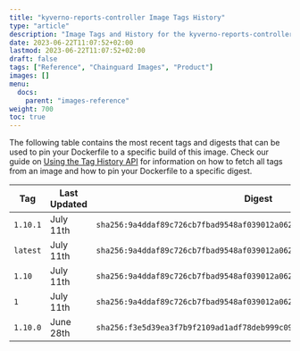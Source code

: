 ```yaml
---
title: "kyverno-reports-controller Image Tags History"
type: "article"
description: "Image Tags and History for the kyverno-reports-controller Chainguard Image"
date: 2023-06-22T11:07:52+02:00
lastmod: 2023-06-22T11:07:52+02:00
draft: false
tags: ["Reference", "Chainguard Images", "Product"]
images: []
menu:
  docs:
    parent: "images-reference"
weight: 700
toc: true
---
```


The following table contains the most recent tags and digests that can be used to pin your Dockerfile to a specific build of this image. Check our guide on [Using the Tag History API](/chainguard/chainguard-images/using-the-tag-history-api/) for information on how to fetch all tags from an image and how to pin your Dockerfile to a specific digest.

| Tag      | Last Updated | Digest                                                                    |
|----------|--------------|---------------------------------------------------------------------------|
| `1.10.1` | July 11th    | `sha256:9a4ddaf89c726cb7fbad9548af039012a06242d9e853b2294f88a849615d1544` |
| `latest` | July 11th    | `sha256:9a4ddaf89c726cb7fbad9548af039012a06242d9e853b2294f88a849615d1544` |
| `1.10`   | July 11th    | `sha256:9a4ddaf89c726cb7fbad9548af039012a06242d9e853b2294f88a849615d1544` |
| `1`      | July 11th    | `sha256:9a4ddaf89c726cb7fbad9548af039012a06242d9e853b2294f88a849615d1544` |
| `1.10.0` | June 28th    | `sha256:f3e5d39ea3f7b9f2109ad1adf78deb999c09eba2bd208046106f0e52d80fb07a` |
